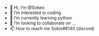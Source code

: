 - 👋 Hi, I’m @Sokeo
- 👀 I’m interested in coding
- 🌱 I’m currently learning python
- 💞️ I’m looking to collaborate on ...
- 📫 How to reach me Sokio#8140 (discord)

<!---
Sokeo/Sokeo is a ✨ special ✨ repository because its `README.md` (this file) appears on your GitHub profile.
You can click the Preview link to take a look at your changes.
--->
